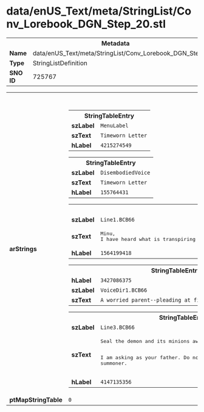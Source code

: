 <h1>data/enUS_Text/meta/StringList/Conv_Lorebook_DGN_Step_20.stl</h1><table><tr><th colspan="100%">Metadata</th></tr><tr><td><b>Name</b></td><td>data/enUS_Text/meta/StringList/Conv_Lorebook_DGN_Step_20.stl</td></tr><tr><td><b>Type</b></td><td>StringListDefinition</td></tr><tr><td><b>SNO ID</b></td><td>725767</td></tr></table>

<table><tr><th colspan="100%">Fields</th></tr><tr><td><b>arStrings</b></td><td><table><tr><th colspan="100%">StringTableEntry</th></tr><tr><td><b>szLabel</b></td><td><code>MenuLabel</code></td></tr><tr><td><b>szText</b></td><td><code>Timeworn Letter</code></td></tr><tr><td><b>hLabel</b></td><td><code>4215274549</code></td></tr></table>


<table><tr><th colspan="100%">StringTableEntry</th></tr><tr><td><b>szLabel</b></td><td><code>DisembodiedVoice</code></td></tr><tr><td><b>szText</b></td><td><code>Timeworn Letter</code></td></tr><tr><td><b>hLabel</b></td><td><code>155764431</code></td></tr></table>


<table><tr><th colspan="100%">StringTableEntry</th></tr><tr><td><b>szLabel</b></td><td><code>Line1.BCB66</code></td></tr><tr><td><b>szText</b></td><td><pre>Minu, 
I have heard what is transpiring in the labyrinth. Three summoners driven mad by this Grinning One, as it is called. My daughter, why do you persist in trying to break the demon? You have nothing to prove. You are more the Vizjerei than I was at your age. There is wisdom in knowing when to move on.</pre></td></tr><tr><td><b>hLabel</b></td><td><code>1564199418</code></td></tr></table>


<table><tr><th colspan="100%">StringTableEntry</th></tr><tr><td><b>hLabel</b></td><td><code>3427086375</code></td></tr><tr><td><b>szLabel</b></td><td><code>VoiceDir1.BCB66</code></td></tr><tr><td><b>szText</b></td><td><code>A worried parent--pleading at first, stern toward the end.</code></td></tr></table>


<table><tr><th colspan="100%">StringTableEntry</th></tr><tr><td><b>szLabel</b></td><td><code>Line3.BCB66</code></td></tr><tr><td><b>szText</b></td><td><pre>Seal the demon and its minions away. Return to the clan. Please.  

I am asking as your father. Do not make me command it as the grand summoner.</pre></td></tr><tr><td><b>hLabel</b></td><td><code>4147135356</code></td></tr></table>


</td></tr><tr><td><b>ptMapStringTable</b></td><td><code>0</code></td></tr></table>

